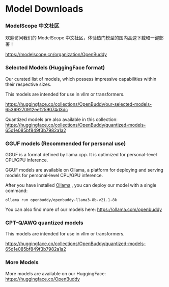 # Model Downloads

### ModelScope 中文社区

欢迎访问我们的 ModelScope 中文社区，体验热门模型的国内高速下载和一键部署！

https://modelscope.cn/organization/OpenBuddy

### Selected Models (HuggingFace format)

Our curated list of models, which possess impressive capabilities within their respective sizes.

This models are intended for use in vllm or transformers.

https://huggingface.co/collections/OpenBuddy/our-selected-models-65369270912eef259074d3dc

Quantized models are also available in this collection: https://huggingface.co/collections/OpenBuddy/quantized-models-65d1e085bf849f3b7982a1a2


### GGUF models (Recommended for personal use)

GGUF is a format defined by llama.cpp. It is optimized for personal-level CPU/GPU inference.

GGUF  models are available on Ollama, a platform for deploying and serving models for personal-level CPU/GPU inference.

After you have installed [Ollama](https://github.com/ollama/ollama) , you can deploy our model with a single command:

```
ollama run openbuddy/openbuddy-llama3-8b-v21.1-8k
```

You can also find more of our models here: https://ollama.com/openbuddy


### GPT-Q/AWQ quantized models

This models are intended for use in vllm or transformers.

https://huggingface.co/collections/OpenBuddy/quantized-models-65d1e085bf849f3b7982a1a2


### More Models

More models are available on our HuggingFace: https://huggingface.co/OpenBuddy


